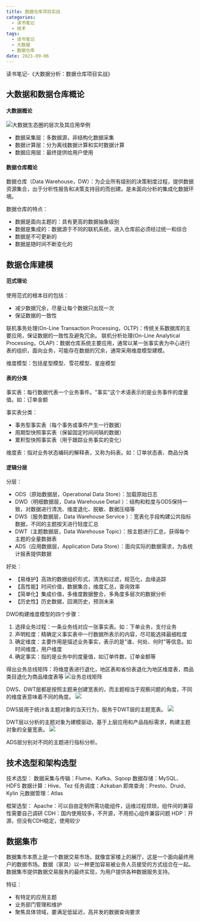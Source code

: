 ```yaml
---
title: 数据仓库项目实战
categories:
  - 读书笔记
  - 技术
tags:
  - 读书笔记
  - 大数据
  - 数据仓库
date: 2021-09-06
---
```


读书笔记-《大数据分析：数据仓库项目实战》

<!-- more -->

## 大数据和数据仓库概论

#### 大数据概论
![大数据生态圈的层次及其应用举例](https://gitee.com/lights8080/lights8080-oss/raw/master/2021/09/mBx4zQ.jpg)
* 数据采集层：多数据源，非结构化数据采集
* 数据计算层：分为离线数据计算和实时数据计算
* 数据应用层：最终提供给用户使用

#### 数据仓库概论
数据仓库（Data Warehouse，DW）：为企业所有级别的决策制度过程，提供数据资源集合，出于分析性报告和决策支持目的而创建。是未面向分析的集成化数据环境。

数据仓库的特点：
* 数据是面向主题的：具有更高的数据抽象级别
* 数据是集成的：数据源于不同的联机系统，进入仓库前必须经过统一和综合
* 数据是不可更新的
* 数据是随时间不断变化的

## 数据仓库建模

#### 范式理论
使用范式的根本目的包括：
* 减少数据冗余，尽量让每个数据只出现一次
* 保证数据的一致性

联机事务处理(On-Line Transaction Processing，OLTP)：传统关系数据库的主要应用，保证数据的一致性及避免冗余。
联机分析处理(On-Line Analytical Processing，OLAP)：数据仓库系统主要应用，通常以某一张事实表为中心进行表的组织，面向业务，可能存在数据的冗余，通常采用维度模型建模。

维度模型：包括星型模型、雪花模型、星座模型

#### 表的分类
事实表：每行数据代表一个业务事件。"事实"这个术语表示的是业务事件的度量值。如：订单金额

事实表分类：
* 事务型事实表（每个事务或事件产生一行数据）
* 周期型快照事实表（保留固定时间间隔的数据）
* 累积型快照事实表（用于跟踪业务事实的变化）

维度表：指对业务状态编码的解释表，又称为码表。如：订单状态表、商品分类

#### 逻辑分层

分层：
* ODS（原始数据层，Operational Data Store）：加载原始日志
* DWD（明细数据层，Data Warehouse Detail ）：结构和粒度与ODS保持一致，对数据进行清洗、维度退化、脱敏、数据压缩等
* DWS（服务数据层，Data Warehouse Service ）：宽表化手段构建公共指标数据，不同的主题按天进行轻度汇总
* DWT（主题数据层，Data Warehouse Topic）：按主题进行汇总，获得每个主题的全量数据表
* ADS（应用数据层，Application Data Store）：面向实际的数据需求，为各统计报表提供数据

好处：
* 【易维护】高效的数据组织形式，清洗和过滤，规范化，血缘追踪
* 【高性能】时间价值，数据集合，维度汇总，查询效率
* 【简单化】集成价值，多维度数据整合，多角度多层次的数据分析
* 【历史性】历史数据，回溯历史，预测未来

DWD构建维度模型的四个步骤：
1. 选择业务过程：一条业务线对应一张事实表。如：下单业务，支付业务
2. 声明粒度：精确定义事实表中一行数据所表示的内容，尽可能选择最细粒度
3. 确定维度：主要作用是描述业务事实，表示的是"谁、何处、何时"等信息。如时间维度，用户维度
4. 确定事实：指的是业务中的度量值，如订单件数，订单金额等

得出业务总线矩阵：将维度表进行退化，地区表和省份表退化为地区维度表，商品类目退化为商品维度表等
![业务总线矩阵](https://gitee.com/lights8080/lights8080-oss/raw/master/2021/09/d4oJdU.jpg)

DWS、DWT层都是按照主题来创建宽表的，而主题相当于观察问题的角度，不同的维度表意味着不同的角度。
![](https://gitee.com/lights8080/lights8080-oss/raw/master/2021/09/rxAni4.jpg)

DWS层用于统计各主题对象的当天行为，服务于DWT层的主题宽表。
![](https://gitee.com/lights8080/lights8080-oss/raw/master/2021/09/4onPTr.jpg)

DWT层以分析的主题对象为建模驱动，基于上层应用和产品指标需求，构建主题对象的全量宽表。
![](https://gitee.com/lights8080/lights8080-oss/raw/master/2021/09/puooTc.jpg)

ADS层分别对不同的主题进行指标分析。

## 技术选型和架构选型
技术选型：
数据采集与传输：Flume、Kafka、Sqoop
数据存储：MySQL、HDFS
数据计算：Hive、Tez
任务调度：Azkaban
即席查询：Presto、Druid、Kylin
元数据管理：Atlas

框架选型：
Apache：可以自由定制所需功能组件，运维过程烦琐，组件间的兼容性需要自己调研
CDH：国内使用较多，不开源，不用担心组件兼容问题
HDP：开源，但没有CDH稳定，使用较少

## 数据集市

数据集市本质上是一个数据交易市场，就像宜家楼上的展厅，这是一个面向最终用户的数据市场。数据（家具）以一种更加容易被业务人员接受的方式组合在一起。
数据集市提供数据交易服务的最终实现，为用户提供各种数据服务支持。

特征：
* 有特定的应用主题
* 业务部门管理和维护
* 聚焦具体领域，要满足低延迟，高并发的数据查询要求
